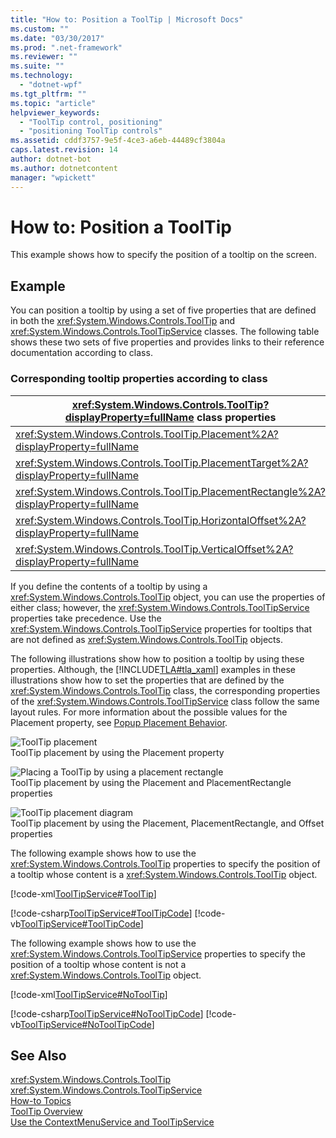 ```yaml
---
title: "How to: Position a ToolTip | Microsoft Docs"
ms.custom: ""
ms.date: "03/30/2017"
ms.prod: ".net-framework"
ms.reviewer: ""
ms.suite: ""
ms.technology: 
  - "dotnet-wpf"
ms.tgt_pltfrm: ""
ms.topic: "article"
helpviewer_keywords: 
  - "ToolTip control, positioning"
  - "positioning ToolTip controls"
ms.assetid: cddf3757-9e5f-4ce3-a6eb-44489cf3804a
caps.latest.revision: 14
author: dotnet-bot
ms.author: dotnetcontent
manager: "wpickett"
---
```

# How to: Position a ToolTip
This example shows how to specify the position of a tooltip on the screen.  
  
## Example  
 You can position a tooltip by using a set of five properties that are defined in both the <xref:System.Windows.Controls.ToolTip> and <xref:System.Windows.Controls.ToolTipService> classes. The following table shows these two sets of five properties and provides links to their reference documentation according to class.  
  
### Corresponding tooltip properties according to class  
  
|<xref:System.Windows.Controls.ToolTip?displayProperty=fullName> class properties|<xref:System.Windows.Controls.ToolTipService?displayProperty=fullName> class properties|  
|--------------------------------------------------------------------------------------------------------------------------------------------------------------|---------------------------------------------------------------------------------------------------------------------------------------------------------------------|  
|<xref:System.Windows.Controls.ToolTip.Placement%2A?displayProperty=fullName>|<xref:System.Windows.Controls.ToolTipService.Placement%2A?displayProperty=fullName>|  
|<xref:System.Windows.Controls.ToolTip.PlacementTarget%2A?displayProperty=fullName>|<xref:System.Windows.Controls.ToolTipService.PlacementTarget%2A?displayProperty=fullName>|  
|<xref:System.Windows.Controls.ToolTip.PlacementRectangle%2A?displayProperty=fullName>|<xref:System.Windows.Controls.ToolTipService.PlacementRectangle%2A?displayProperty=fullName>|  
|<xref:System.Windows.Controls.ToolTip.HorizontalOffset%2A?displayProperty=fullName>|<xref:System.Windows.Controls.ToolTipService.HorizontalOffset%2A?displayProperty=fullName>|  
|<xref:System.Windows.Controls.ToolTip.VerticalOffset%2A?displayProperty=fullName>|<xref:System.Windows.Controls.ToolTipService.VerticalOffset%2A?displayProperty=fullName>|  
  
 If you define the contents of a tooltip by using a <xref:System.Windows.Controls.ToolTip> object, you can use the properties of either class; however, the <xref:System.Windows.Controls.ToolTipService> properties take precedence. Use the <xref:System.Windows.Controls.ToolTipService> properties for tooltips that are not defined as <xref:System.Windows.Controls.ToolTip> objects.  
  
 The following illustrations show how to position a tooltip by using these properties. Although, the [!INCLUDE[TLA#tla_xaml](../../../../includes/tlasharptla-xaml-md.md)] examples in these illustrations show how to set the properties that are defined by the <xref:System.Windows.Controls.ToolTip> class, the corresponding properties of the <xref:System.Windows.Controls.ToolTipService> class follow the same layout rules. For more information about the possible values for the Placement property, see [Popup Placement Behavior](../../../../docs/framework/wpf/controls/popup-placement-behavior.md).  
  
 ![ToolTip placement](../../../../docs/framework/wpf/controls/media/tooltipplacement.png "ToolTipPlacement")  
ToolTip placement by using the Placement property  
  
 ![Placing a ToolTip by using a placement rectangle](../../../../docs/framework/wpf/controls/media/tooltipplacementrectangle.png "ToolTipPlacementRectangle")  
ToolTip placement by using the Placement and PlacementRectangle properties  
  
 ![ToolTip placement diagram](../../../../docs/framework/wpf/controls/media/tooltipplacementprhv.png "ToolTipPlacementPRHV")  
ToolTip placement by using the Placement, PlacementRectangle, and Offset properties  
  
 The following example shows how to use the <xref:System.Windows.Controls.ToolTip> properties to specify the position of a tooltip whose content is a <xref:System.Windows.Controls.ToolTip> object.  
  
 [!code-xml[ToolTipService#ToolTip](../../../../samples/snippets/csharp/VS_Snippets_Wpf/ToolTipService/CSharp/Pane1.xaml#tooltip)]  
  
 [!code-csharp[ToolTipService#ToolTipCode](../../../../samples/snippets/csharp/VS_Snippets_Wpf/ToolTipService/CSharp/Pane1.xaml.cs#tooltipcode)]
 [!code-vb[ToolTipService#ToolTipCode](../../../../samples/snippets/visualbasic/VS_Snippets_Wpf/ToolTipService/visualbasic/pane1.xaml.vb#tooltipcode)]  
  
 The following example shows how to use the <xref:System.Windows.Controls.ToolTipService> properties to specify the position of a tooltip whose content is not a <xref:System.Windows.Controls.ToolTip> object.  
  
 [!code-xml[ToolTipService#NoToolTip](../../../../samples/snippets/csharp/VS_Snippets_Wpf/ToolTipService/CSharp/Pane1.xaml#notooltip)]  
  
 [!code-csharp[ToolTipService#NoToolTipCode](../../../../samples/snippets/csharp/VS_Snippets_Wpf/ToolTipService/CSharp/Pane1.xaml.cs#notooltipcode)]
 [!code-vb[ToolTipService#NoToolTipCode](../../../../samples/snippets/visualbasic/VS_Snippets_Wpf/ToolTipService/visualbasic/pane1.xaml.vb#notooltipcode)]  
  
## See Also  
 <xref:System.Windows.Controls.ToolTip>   
 <xref:System.Windows.Controls.ToolTipService>   
 [How-to Topics](../../../../docs/framework/wpf/controls/tooltip-how-to-topics.md)   
 [ToolTip Overview](../../../../docs/framework/wpf/controls/tooltip-overview.md)   
 [Use the ContextMenuService and ToolTipService](http://msdn.microsoft.com/en-us/809b0e9c-d612-4cda-b8af-1a698c68f4d1)